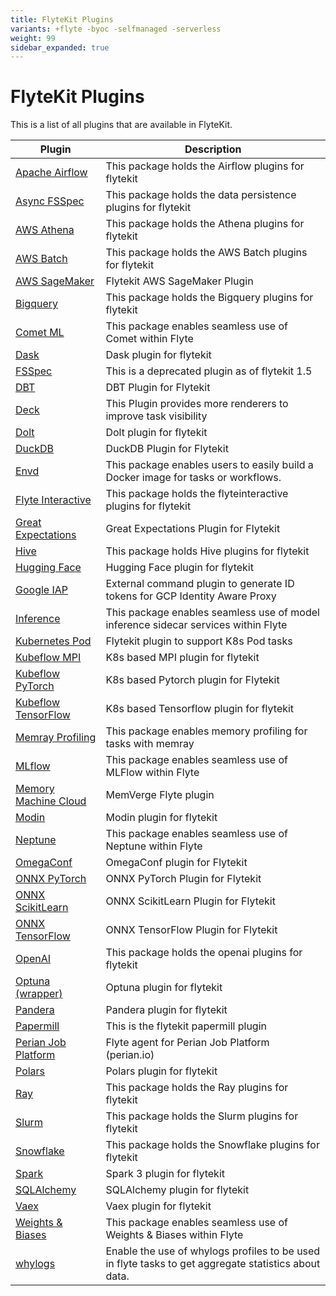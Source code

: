 ```yaml
---
title: FlyteKit Plugins
variants: +flyte -byoc -selfmanaged -serverless
weight: 99
sidebar_expanded: true
---
```


# FlyteKit Plugins

This is a list of all plugins that are available in FlyteKit.

| Plugin | Description |
| ------ | ----------- |
| [Apache Airflow](airflow/) | This package holds the Airflow plugins for flytekit |
| [Async FSSpec](async-fsspec/) | This package holds the data persistence plugins for flytekit |
| [AWS Athena](aws-athena/) | This package holds the Athena plugins for flytekit |
| [AWS Batch](aws-batch/) | This package holds the AWS Batch plugins for flytekit |
| [AWS SageMaker](aws-sagemaker/) | Flytekit AWS SageMaker Plugin |
| [Bigquery](bigquery/) | This package holds the Bigquery plugins for flytekit |
| [Comet ML](comet-ml/) | This package enables seamless use of Comet within Flyte |
| [Dask](dask/) | Dask plugin for flytekit |
| [FSSpec](data-fsspec/) | This is a deprecated plugin as of flytekit 1.5 |
| [DBT](dbt/) | DBT Plugin for Flytekit |
| [Deck](deck-standard/) | This Plugin provides more renderers to improve task visibility |
| [Dolt](dolt/) | Dolt plugin for flytekit |
| [DuckDB](duckdb/) | DuckDB Plugin for Flytekit |
| [Envd](envd/) | This package enables users to easily build a Docker image for tasks or workflows. |
| [Flyte Interactive](flyteinteractive/) | This package holds the flyteinteractive plugins for flytekit |
| [Great Expectations](greatexpectations/) | Great Expectations Plugin for Flytekit |
| [Hive](hive/) | This package holds Hive plugins for flytekit |
| [Hugging Face](huggingface/) | Hugging Face plugin for flytekit |
| [Google IAP](identity-aware-proxy/) | External command plugin to generate ID tokens for GCP Identity Aware Proxy |
| [Inference](inference/) | This package enables seamless use of model inference sidecar services within Flyte |
| [Kubernetes Pod](k8s-pod/) | Flytekit plugin to support K8s Pod tasks |
| [Kubeflow MPI](kf-mpi/) | K8s based MPI plugin for flytekit |
| [Kubeflow PyTorch](kf-pytorch/) | K8s based Pytorch plugin for Flytekit |
| [Kubeflow TensorFlow](kf-tensorflow/) | K8s based Tensorflow plugin for flytekit |
| [Memray Profiling](memray/) | This package enables memory profiling for tasks with memray |
| [MLflow](mlflow/) | This package enables seamless use of MLFlow within Flyte |
| [Memory Machine Cloud](mmcloud/) | MemVerge Flyte plugin |
| [Modin](modin/) | Modin plugin for flytekit |
| [Neptune](neptune/) | This package enables seamless use of Neptune within Flyte |
| [OmegaConf](omegaconf/) | OmegaConf plugin for Flytekit |
| [ONNX PyTorch](onnx-pytorch/) | ONNX PyTorch Plugin for Flytekit |
| [ONNX ScikitLearn](onnx-scikitlearn/) | ONNX ScikitLearn Plugin for Flytekit |
| [ONNX TensorFlow](onnx-tensorflow/) | ONNX TensorFlow Plugin for Flytekit |
| [OpenAI](openai/) | This package holds the openai plugins for flytekit |
| [Optuna (wrapper)](optuna/) | Optuna plugin for flytekit |
| [Pandera](pandera/) | Pandera plugin for flytekit |
| [Papermill](papermill/) | This is the flytekit papermill plugin |
| [Perian Job Platform](perian/) | Flyte agent for Perian Job Platform (perian.io) |
| [Polars](polars/) | Polars plugin for flytekit |
| [Ray](ray/) | This package holds the Ray plugins for flytekit |
| [Slurm](slurm/) | This package holds the Slurm plugins for flytekit |
| [Snowflake](snowflake/) | This package holds the Snowflake plugins for flytekit |
| [Spark](spark/) | Spark 3 plugin for flytekit |
| [SQLAlchemy](sqlalchemy/) | SQLAlchemy plugin for flytekit |
| [Vaex](vaex/) | Vaex plugin for flytekit |
| [Weights & Biases](wandb/) | This package enables seamless use of Weights & Biases within Flyte |
| [whylogs](whylogs/) | Enable the use of whylogs profiles to be used in flyte tasks to get aggregate statistics about data. |
